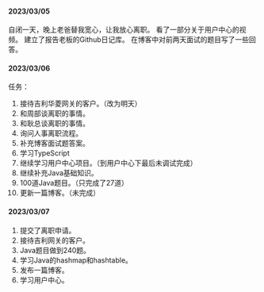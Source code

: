#### 2023/03/05
自闭一天，晚上老爸替我宽心，让我放心离职。
看了一部分关于用户中心的视频。
建立了报告老板的Github日记库。
在博客中对前两天面试的题目写了一些回答。

#### 2023/03/06
任务：
1. 接待吉利华菱网关的客户。（改为明天）
2. 和周部谈离职的事情。
3. 和耿总谈离职的事情。
4. 询问人事离职流程。
5. 补充博客面试题答案。
6. 学习TypeScript
7. 继续学习用户中心项目。（到用户中心下最后未调试完成）
8. 继续补充Java基础知识。
9. 100道Java题目。（只完成了27道）
10. 更新一篇博客。（未完成）

#### 2023/03/07
1. 提交了离职申请。
2. 接待吉利网关的客户。
3. Java题目做到240题。
4. 学习Java的hashmap和hashtable。
5. 发布一篇博客。
6. 学习用户中心。